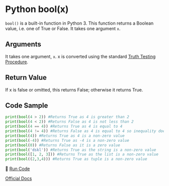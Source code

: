 # Python bool(x)

`bool()` is a built-in function in Python 3. This function returns a Boolean value, i.e. one of True or False. It takes one argument `x`. 

## Arguments

It takes one argument, `x`. x is converted using the standard [Truth Testing Procedure](https://docs.python.org/3/library/stdtypes.html#truth). 

## Return Value

If x is false or omitted, this returns False; otherwise it returns True. 

## Code Sample

```python
print(bool(4 > 2)) #Returns True as 4 is greater than 2
print(bool(4 < 2)) #Returns False as 4 is not less than 2
print(bool(4 == 4)) #Returns True as 4 is equal to 4
print(bool(4 != 4)) #Returns False as 4 is equal to 4 so inequality doesn't holds
print(bool(4)) #Returns True as 4 is a non-zero value
print(bool(-4)) #Returns True as -4 is a non-zero value
print(bool(0)) #Returns False as it is a zero value
print(bool('dskl')) #Returns True as the string is a non-zero value
print(bool([1, 2, 3])) #Returns True as the list is a non-zero value
print(bool((2,3,4))) #Returns True as tuple is a non-zero value
```

:rocket: [Run Code](https://repl.it/CVCS)

[Official Docs](https://docs.python.org/3/library/functions.html#bool)
